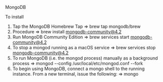 MongoDB

To install

1. Tap the MongoDB Homebrew Tap => brew tap mongodb/brew
2. Procedure => brew install mongodb-community@4.2
3. Run MongoDB Community Edition => brew services start mongodb-community@4.2
4. To stop a mongod running as a macOS service => brew services stop mongodb-community@4.2
5. To run MongoDB (i.e. the mongod process) manually as a background process => mongod --config /usr/local/etc/mongod.conf --fork
6. To begin using MongoDB, connect a mongo shell to the running instance. From a new terminal, issue the following: => mongo